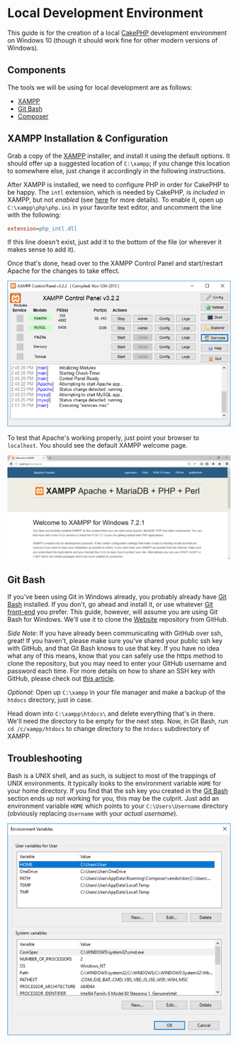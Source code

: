 # Local Development Environment #

This guide is for the creation of a local
[CakePHP](https://cakephp.org/) development environment on Windows 10
(though it should work fine for other modern versions of Windows).

## Components ##

The tools we will be using for local development are as follows:

- [XAMPP](https://www.apachefriends.org)
- [Git Bash](https://git-scm.com/download/win)
- [Composer](https://getcomposer.org/)

## XAMPP Installation & Configuration ##

Grab a copy of the [XAMPP](https://www.apachefriends.org) installer,
and install it using the default options.  It should offer up a
suggested location of `C:\xampp`; if you change this location to
somewhere else, just change it accordingly in the following
instructions.

After XAMPP is installed, we need to configure PHP in order for
CakePHP to be happy.  The `intl` extension, which is needed by
CakePHP, is _included_ in XAMPP, but not _enabled_ (see
[here](https://book.cakephp.org/3.0/en/installation.html) for more
details).  To enable it, open up `C:\xampp\php\php.ini` in your
favorite text editor, and uncomment the line with the following:

```ini
extension=php_intl.dll
```

If this line doesn't exist, just add it to the bottom of the file (or
wherever it makes sense to add it).

Once that's done, head over to the XAMPP Control Panel and
start/restart Apache for the changes to take effect.

![Screenshot of the XAMPP Control Panel](media/xampp-control-panel.png)

To test that Apache's working properly, just point your browser to
`localhost`.  You should see the default XAMPP welcome page.

![Screenshot of XAMPP's welcome page](media/xampp-welcome-page.png)

## Git Bash ##

If you've been using Git in Windows already, you probably already have
[Git Bash](https://git-scm.com/download/win) installed.  If you don't,
go ahead and install it, or use whatever [Git
front-end](https://git-scm.com/download/gui/windows) you prefer.  This
guide, however, will assume you are using Git Bash for Windows.  We'll
use it to clone the [Website](https://github.com/csi4999-mims/Website)
repository from GitHub.

_Side Note_: If you have already been communicating with GitHub over
ssh, great!  If you haven't, please make sure you've shared your
public ssh key with GitHub, and that Git Bash knows to use that key.
If you have no idea what any of this means, know that you can safely
use the https method to clone the repository, but you may need to
enter your GitHub username and password each time.  For more details
on how to share an SSH key with GitHub, please check out [this
article](https://help.github.com/articles/connecting-to-github-with-ssh/).

<!-- How to set up your SSH key with GitHub and Git Bash may be part
of a future article. For the time being, though, we'll just move
on. -->

_Optional_: Open up `C:\xampp` in your file manager and make a backup
of the `htdocs` directory, just in case.

Head down into `C:\xampp\htdocs\` and delete everything that's in
there.  We'll need the directory to be empty for the next step.  Now,
in Git Bash, run `cd /c/xampp/htdocs` to change directory to the
`htdocs` subdirectory of XAMPP.

## Troubleshooting ##

Bash is a UNIX shell, and as such, is subject to most of the trappings
of UNIX environments.  It typically looks to the environment variable
`HOME` for your home directory.  If you find that the ssh key you
created in the [Git Bash](#git-bash) section ends up not working for
you, this may be the culprit.  Just add an environment variable `HOME`
which points to your `C:\Users\Username` directory (obviously
replacing `Username` with your _actual username_).

![Windows' environment variables dialog with HOME set to C:\Users\User](media/home-environment-variable.png)
